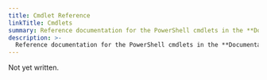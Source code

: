 ```yaml
---
title: Cmdlet Reference
linkTitle: Cmdlets
summary: Reference documentation for the PowerShell cmdlets in the **Documentarian** module.
description: >-
  Reference documentation for the PowerShell cmdlets in the **Documentarian** module.
---
```


Not yet written.
